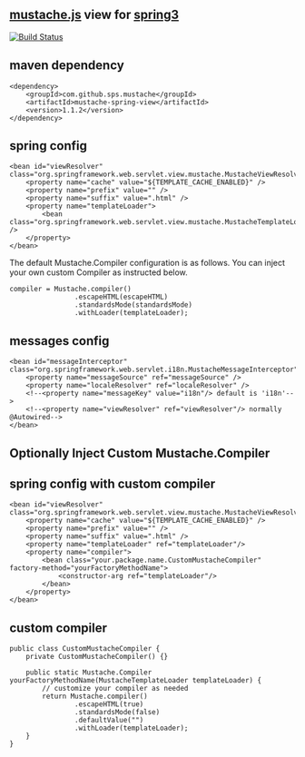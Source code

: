 [mustache.js](http://mustache.github.com/mustache.5.html) view for [spring3](http://static.springsource.org/spring/docs/3.0.x/spring-framework-reference/html/mvc.html)
---------------------------

[![Build Status](https://travis-ci.org/sps/mustache-spring-view.png?branch=master)](https://travis-ci.org/sps/mustache-spring-view)

maven dependency
-----------------

    <dependency>
        <groupId>com.github.sps.mustache</groupId>
        <artifactId>mustache-spring-view</artifactId>
        <version>1.1.2</version>
    </dependency>


spring config
-------------

    <bean id="viewResolver" class="org.springframework.web.servlet.view.mustache.MustacheViewResolver">
        <property name="cache" value="${TEMPLATE_CACHE_ENABLED}" />
        <property name="prefix" value="" />
        <property name="suffix" value=".html" />
        <property name="templateLoader">
            <bean class="org.springframework.web.servlet.view.mustache.MustacheTemplateLoader"" />
        </property>
    </bean>

The default Mustache.Compiler configuration is as follows. You can inject your own custom Compiler as instructed below.

    compiler = Mustache.compiler()
                    .escapeHTML(escapeHTML)
                    .standardsMode(standardsMode)
                    .withLoader(templateLoader);


messages config
---------------

    <bean id="messageInterceptor" class="org.springframework.web.servlet.i18n.MustacheMessageInterceptor">
        <property name="messageSource" ref="messageSource" />
        <property name="localeResolver" ref="localeResolver" />
        <!--<property name="messageKey" value="i18n"/> default is 'i18n'-->
        <!--<property name="viewResolver" ref="viewResolver"/> normally @Autowired-->
    </bean>

## Optionally Inject Custom Mustache.Compiler

spring config with custom compiler
----------------------------------

    <bean id="viewResolver" class="org.springframework.web.servlet.view.mustache.MustacheViewResolver">
        <property name="cache" value="${TEMPLATE_CACHE_ENABLED}" />
        <property name="prefix" value="" />
        <property name="suffix" value=".html" />
        <property name="templateLoader" ref="templateLoader"/>
        <property name="compiler">
            <bean class="your.package.name.CustomMustacheCompiler" factory-method="yourFactoryMethodName">
                <constructor-arg ref="templateLoader"/>
            </bean>
        </property>
    </bean>

custom compiler
---------------
    public class CustomMustacheCompiler {
        private CustomMustacheCompiler() {}

        public static Mustache.Compiler yourFactoryMethodName(MustacheTemplateLoader templateLoader) {
            // customize your compiler as needed
            return Mustache.compiler()
                    .escapeHTML(true)
                    .standardsMode(false)
                    .defaultValue("")
                    .withLoader(templateLoader);
        }
    }

